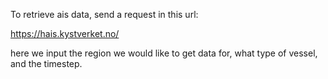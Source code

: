 To retrieve ais data, send a request in this url:

https://hais.kystverket.no/

here we input the region we would like to get data for, what type of vessel, and the timestep.